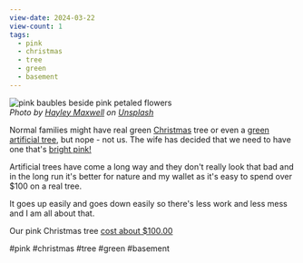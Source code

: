 ```yaml
---  
view-date: 2024-03-22  
view-count: 1  
tags:  
  - pink  
  - christmas  
  - tree  
  - green  
  - basement  
---  
```

![pink baubles beside pink petaled flowers](https://images.unsplash.com/photo-1576568702538-af3a021ca130?crop=entropy&cs=tinysrgb&fit=max&fm=jpg&ixid=M3wzNjAwOTd8MHwxfHNlYXJjaHwyfHxQaW5rJTIwQ2hyaXN0bWFzJTIwdHJlZSUyMHxlbnwwfDB8fHwxNzExMTI1NjgxfDA&ixlib=rb-4.0.3&q=80&w=1080)  
*Photo by [Hayley Maxwell](https://unsplash.com/@hayleymaxwell?utm_source=Obsidian%20Image%20Inserter%20Plugin&utm_medium=referral) on [Unsplash](https://unsplash.com/?utm_source=Obsidian%20Image%20Inserter%20Plugin&utm_medium=referral)*  
  
Normal families might have real green [Christmas](Fake%2520Pink%2520Christmas%2520Tree.md##christmas) tree or even a [green artificial tree](https://amzn.to/3x58hft), but nope - not us. The wife has decided that we need to have one that's [bright pink!](https://amzn.to/3VwNkUU)  
  
Artificial trees have come a long way and they don't really look that bad and in the long run it's better for nature and my wallet as it's easy to spend over $100 on a real tree.  
  
It goes up easily and goes down easily so there's less work and  less mess and I am all about that.   
  
Our pink Christmas tree [cost about $100.00](https://amzn.to/3VwNkUU)  
  
#pink #christmas #tree #green #basement 